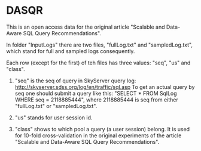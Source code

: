 # DASQR
This is an open access data for the original article "Scalable and Data-Aware SQL Query Recommendations".

In folder "InputLogs" there are two files, "fullLog.txt" and "sampledLog.txt", which stand for full and sampled logs consequently.

Each row (except for the first) of teh files has three values: "seq", "us" and "class". 

1. "seq" is the seq of query in SkyServer query log: http://skyserver.sdss.org/log/en/traffic/sql.asp
To get an actual query by seq one should submit a query like this:
"SELECT *
FROM SqlLog
WHERE seq = 2118885444",
where 2118885444 is seq from either "fullLog.txt" or "sampledLog.txt".

2. "us" stands for user session id.

3. "class" shows to which pool a query (a user session) belong. 
It is used for 10-fold cross-validation in the original experiments of the article "Scalable and Data-Aware SQL Query Recommendations".
